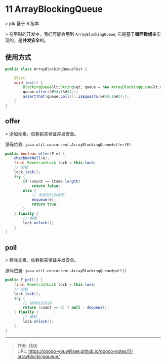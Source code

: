 # 11 ArrayBlockingQueue


&gt; jdk 基于 8 版本

&gt; 在平时的开发中，我们可能会用到 `ArrayBlockingQueue`, 它是基于**循环数组**来实现的，是**并发安全**的。

## 使用方式

```java
public class ArrayBlockingQueueTest {

    @Test
    void test() {
        BlockingQueue&lt;String&gt; queue = new ArrayBlockingQueue&lt;&gt;(10);
        queue.offer(&#34;1&#34;);
        assertThat(queue.poll()).isEqualTo(&#34;1&#34;);
    }
}
```

## offer

&gt; 添加元素，依赖锁来保证并发安全。

源码位置: `java.util.concurrent.ArrayBlockingQueue#offer(E)`

```java
public boolean offer(E e) {
    checkNotNull(e);
    final ReentrantLock lock = this.lock;
    // 加锁
    lock.lock();
    try {
        if (count == items.length)
            return false;
        else {
            // 添加到队列尾部
            enqueue(e);
            return true;
        }
    } finally {
        // 解锁
        lock.unlock();
    }
}
```

## poll

&gt; 移除元素，依赖锁来保证并发安全。

源码位置: `java.util.concurrent.ArrayBlockingQueue#poll()`

```java
public E poll() {
    final ReentrantLock lock = this.lock;
    // 加锁
    lock.lock();
    try {
        // 移除队列头部
        return (count == 0) ? null : dequeue();
    } finally {
        // 解锁
        lock.unlock();
    }
}
```

---

> 作者: 线偶  
> URL: https://ooooo-youwillsee.github.io/ooooo-notes/11-arrayblockingqueue/  

